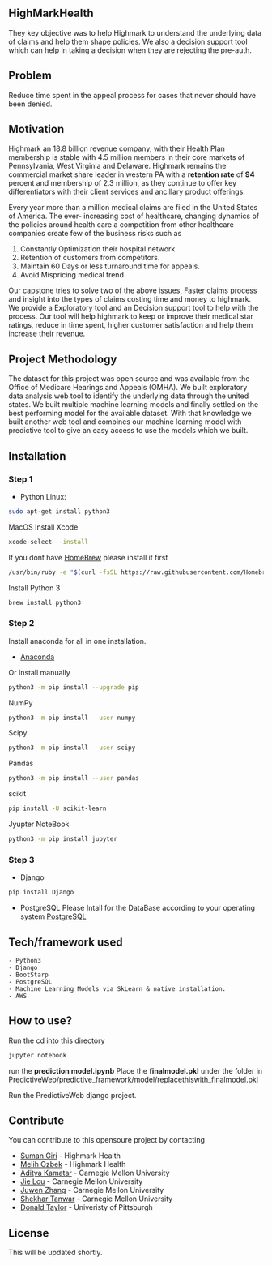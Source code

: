 ## HighMarkHealth
They key objective was to help Highmark to understand the underlying data of claims and help them shape policies. We also a decision support tool which can help in taking a decision when they are rejecting the pre-auth.

## Problem 
Reduce time spent in the appeal process for cases that never should have been denied.

## Motivation
Highmark an 18.8 billion revenue company, with their Health Plan membership is stable with 4.5 million members in their core markets of Pennsylvania, West Virginia and Delaware. Highmark remains the commercial market share leader in western PA with a **retention rate** of **94** percent and membership of 2.3 million, as they continue to offer key differentiators with their client services and ancillary product offerings.

Every year more than a million medical claims are filed in the United States of America. The ever- increasing cost of healthcare, changing dynamics of the policies around health care a competition from other healthcare companies create few of the business risks such as
1. Constantly Optimization their hospital network.
2. Retention of customers from competitors.
3. Maintain 60 Days or less turnaround time for appeals. 
4. Avoid Mispricing medical trend.

Our capstone tries to solve two of the above issues, Faster claims process and insight into the types of claims costing time and money to highmark. We provide a Exploratory tool and an Decision support tool to help with the process. Our tool will help highmark to keep or improve their medical star ratings, reduce in time spent, higher customer satisfaction and help them increase their revenue.

## Project Methodology
The dataset for this project was open source and was available from the Office of Medicare Hearings and Appeals (OMHA). We built exploratory data analysis web tool to identify the underlying data through the united states. We built multiple machine learning models and finally settled on the best performing model for the available dataset. With that knowledge we built another web tool and combines our machine learning model with predictive tool to give an easy access to use the models which we built.

## Installation
### Step 1
- Python
Linux:
```sh
sudo apt-get install python3
```
MacOS
Install Xcode
```sh
xcode-select --install
```
If you dont have [HomeBrew](https://brew.sh) please install it first
```sh
/usr/bin/ruby -e "$(curl -fsSL https://raw.githubusercontent.com/Homebrew/install/master/install)"
```

Install Python 3
```sh
brew install python3
```

### Step 2
Install anaconda for all in one installation.
- [Anaconda](https://www.anaconda.com/distribution/)

Or Install manually

```sh
python3 -m pip install --upgrade pip
```
NumPy
```sh
python3 -m pip install --user numpy
```
Scipy
```sh
python3 -m pip install --user scipy
```
Pandas
```sh
python3 -m pip install --user pandas
```
scikit
```sh
pip install -U scikit-learn
```
Jyupter NoteBook
```sh
python3 -m pip install jupyter
```
### Step 3
- Django
```sh
pip install Django
```
- PostgreSQL
Please Intall for the DataBase according to your operating system [PostgreSQL](https://www.postgresql.org/download/)


## Tech/framework used
	- Python3
	- Django
	- BootStarp
	- PostgreSQL
	- Machine Learning Models via SkLearn & native installation.
	- AWS



## How to use?
Run the 
cd into this directory
```sh
jupyter notebook
```
run the **prediction model.ipynb**
Place the **finalmodel.pkl** under the folder in
PredictiveWeb/predictive_framework/model/replacethiswith_finalmodel.pkl

Run the PredictiveWeb django project.

## Contribute

You can contribute to this opensoure project by contacting

* [Suman Giri](mailto:Suman.Giri@highmark.com) - Highmark Health
* [Melih Ozbek](mailto:Melih.Ozbek@highmark.com) - Highmark Health
* [Aditya Kamatar](mailto:adityakamatar@gmail.com) - Carnegie Mellon University
* [Jie Lou](mailto:jlou1@andrew.cmu.edu) - Carnegie Mellon University
* [Juwen Zhang](mailto:juwenz@andrew.cmu.edu) - Carnegie Mellon University
* [Shekhar Tanwar](mailto:stanwar@andrew.cmu.edu) - Carnegie Mellon University
* [Donald Taylor](mailto:dtaylor@scivelo.pitt.edu) - Univeristy of Pittsburgh


## License
This will be updated shortly.